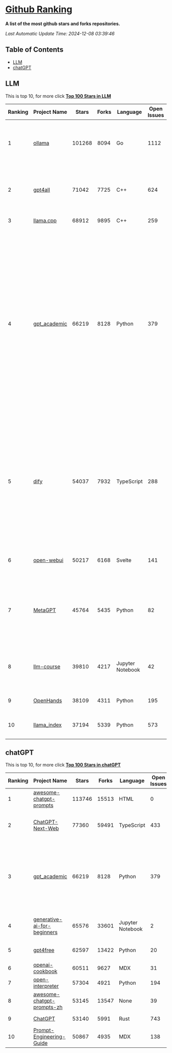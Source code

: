 [Github Ranking](./README.md)
==========

**A list of the most github stars and forks repositories.**

*Last Automatic Update Time: 2024-12-08 03:39:46*

## Table of Contents
 * [LLM](#LLM)
 * [chatGPT](#chatGPT)

## LLM

This is top 10, for more click **[Top 100 Stars in LLM](Top100/LLM.md)**

| Ranking | Project Name | Stars | Forks | Language | Open Issues | Description | Last Commit |
| ------- | ------------ | ----- | ----- | -------- | ----------- | ----------- | ----------- |
| 1 | [ollama](https://github.com/ollama/ollama) | 101268 | 8094 | Go | 1112 | Get up and running with Llama 3.2, Mistral, Gemma 2, and other large language models. | 2024-12-07T02:35:08Z |
| 2 | [gpt4all](https://github.com/nomic-ai/gpt4all) | 71042 | 7725 | C++ | 624 | GPT4All: Run Local LLMs on Any Device. Open-source and available for commercial use. | 2024-12-07T00:29:55Z |
| 3 | [llama.cpp](https://github.com/ggerganov/llama.cpp) | 68912 | 9895 | C++ | 259 | LLM inference in C/C++ | 2024-12-07T21:12:27Z |
| 4 | [gpt_academic](https://github.com/binary-husky/gpt_academic) | 66219 | 8128 | Python | 379 | 为GPT/GLM等LLM大语言模型提供实用化交互接口，特别优化论文阅读/润色/写作体验，模块化设计，支持自定义快捷按钮&函数插件，支持Python和C++等项目剖析&自译解功能，PDF/LaTex论文翻译&总结功能，支持并行问询多种LLM模型，支持chatglm3等本地模型。接入通义千问, deepseekcoder, 讯飞星火, 文心一言, llama2, rwkv, claude2, moss等。 | 2024-12-07T15:43:52Z |
| 5 | [dify](https://github.com/langgenius/dify) | 54037 | 7932 | TypeScript | 288 | Dify is an open-source LLM app development platform. Dify's intuitive interface combines AI workflow, RAG pipeline, agent capabilities, model management, observability features and more, letting you quickly go from prototype to production. | 2024-12-08T00:44:49Z |
| 6 | [open-webui](https://github.com/open-webui/open-webui) | 50217 | 6168 | Svelte | 141 | User-friendly AI Interface (Supports Ollama, OpenAI API, ...) | 2024-12-07T22:32:57Z |
| 7 | [MetaGPT](https://github.com/geekan/MetaGPT) | 45764 | 5435 | Python | 82 | 🌟 The Multi-Agent Framework: First AI Software Company, Towards Natural Language Programming | 2024-12-06T07:59:16Z |
| 8 | [llm-course](https://github.com/mlabonne/llm-course) | 39810 | 4217 | Jupyter Notebook | 42 | Course to get into Large Language Models (LLMs) with roadmaps and Colab notebooks. | 2024-07-28T22:17:43Z |
| 9 | [OpenHands](https://github.com/All-Hands-AI/OpenHands) | 38109 | 4311 | Python | 195 | 🙌 OpenHands: Code Less, Make More | 2024-12-08T03:19:09Z |
| 10 | [llama_index](https://github.com/run-llama/llama_index) | 37194 | 5339 | Python | 573 | LlamaIndex is a data framework for your LLM applications | 2024-12-08T02:26:10Z |


## chatGPT

This is top 10, for more click **[Top 100 Stars in chatGPT](Top100/chatGPT.md)**

| Ranking | Project Name | Stars | Forks | Language | Open Issues | Description | Last Commit |
| ------- | ------------ | ----- | ----- | -------- | ----------- | ----------- | ----------- |
| 1 | [awesome-chatgpt-prompts](https://github.com/f/awesome-chatgpt-prompts) | 113746 | 15513 | HTML | 0 | This repo includes ChatGPT prompt curation to use ChatGPT better. | 2024-11-11T11:38:53Z |
| 2 | [ChatGPT-Next-Web](https://github.com/ChatGPTNextWeb/ChatGPT-Next-Web) | 77360 | 59491 | TypeScript | 433 | A cross-platform ChatGPT/Gemini UI (Web / PWA / Linux / Win / MacOS). 一键拥有你自己的跨平台 ChatGPT/Gemini 应用。 | 2024-12-03T03:27:50Z |
| 3 | [gpt_academic](https://github.com/binary-husky/gpt_academic) | 66219 | 8128 | Python | 379 | 为GPT/GLM等LLM大语言模型提供实用化交互接口，特别优化论文阅读/润色/写作体验，模块化设计，支持自定义快捷按钮&函数插件，支持Python和C++等项目剖析&自译解功能，PDF/LaTex论文翻译&总结功能，支持并行问询多种LLM模型，支持chatglm3等本地模型。接入通义千问, deepseekcoder, 讯飞星火, 文心一言, llama2, rwkv, claude2, moss等。 | 2024-12-07T15:43:52Z |
| 4 | [generative-ai-for-beginners](https://github.com/microsoft/generative-ai-for-beginners) | 65576 | 33601 | Jupyter Notebook | 2 | 21 Lessons, Get Started Building with Generative AI  🔗 https://microsoft.github.io/generative-ai-for-beginners/ | 2024-12-03T13:48:52Z |
| 5 | [gpt4free](https://github.com/xtekky/gpt4free) | 62597 | 13422 | Python | 20 | The official gpt4free repository \| various collection of powerful language models | 2024-12-08T03:34:19Z |
| 6 | [openai-cookbook](https://github.com/openai/openai-cookbook) | 60511 | 9627 | MDX | 31 | Examples and guides for using the OpenAI API | 2024-12-06T06:03:23Z |
| 7 | [open-interpreter](https://github.com/OpenInterpreter/open-interpreter) | 57304 | 4921 | Python | 194 | A natural language interface for computers | 2024-12-06T00:58:36Z |
| 8 | [awesome-chatgpt-prompts-zh](https://github.com/PlexPt/awesome-chatgpt-prompts-zh) | 53145 | 13547 | None | 39 | ChatGPT 中文调教指南。各种场景使用指南。学习怎么让它听你的话。 | 2024-07-30T11:43:23Z |
| 9 | [ChatGPT](https://github.com/lencx/ChatGPT) | 53140 | 5991 | Rust | 743 | 🔮 ChatGPT Desktop Application (Mac, Windows and Linux) | 2024-08-29T17:58:11Z |
| 10 | [Prompt-Engineering-Guide](https://github.com/dair-ai/Prompt-Engineering-Guide) | 50867 | 4935 | MDX | 138 | 🐙 Guides, papers, lecture, notebooks and resources for prompt engineering | 2024-11-20T19:24:28Z |

